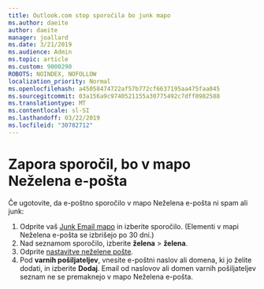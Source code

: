 ```yaml
---
title: Outlook.com stop sporočila bo junk mapo
ms.author: daeite
author: daeite
manager: joallard
ms.date: 3/21/2019
ms.audience: Admin
ms.topic: article
ms.custom: 9000290
ROBOTS: NOINDEX, NOFOLLOW
localization_priority: Normal
ms.openlocfilehash: a45058474722af57b772cf6637195aa475faa045
ms.sourcegitcommit: 03a156a9c9740521155a30775492c7dff0982588
ms.translationtype: MT
ms.contentlocale: sl-SI
ms.lasthandoff: 03/22/2019
ms.locfileid: "30782712"
---
```

# <a name="stop-messages-going-to-your-junk-email-folder"></a>Zapora sporočil, bo v mapo Neželena e-pošta

Če ugotovite, da e-poštno sporočilo v mapo Neželena e-pošta ni spam ali junk:

1. Odprite vaš [Junk Email mapo](https://outlook.live.com/mail/junkemail) in izberite sporočilo. (Elementi v mapi Neželena e-pošta se izbrišejo po 30 dni.)
1. Nad seznamom sporočilo, izberite **želena** > **želena**.
1. Odprite [nastavitve neželene pošte](https://go.microsoft.com/fwlink/?linkid=2035804).
1. Pod **varnih pošiljateljev**, vnesite e-poštni naslov ali domena, ki jo želite dodati, in izberite **Dodaj**. Email od naslovov ali domen varnih pošiljateljev seznam ne se premaknejo v mapo Neželena e-pošta.